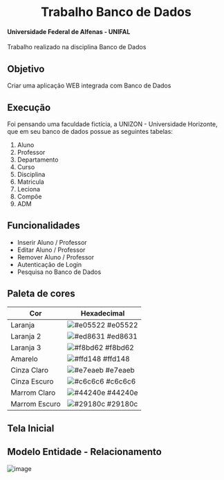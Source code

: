 <div align="center">
<h1> Trabalho Banco de Dados </h1>
</div>

#### Universidade Federal de Alfenas - UNIFAL
Trabalho realizado na disciplina Banco de Dados

## Objetivo
Criar uma aplicação WEB integrada com Banco de Dados

## Execução
Foi pensando uma faculdade fictícia, a UNIZON - Universidade Horizonte, que em seu banco de dados possue as seguintes tabelas:

01. Aluno
02. Professor
03. Departamento
04. Curso
05. Disciplina
06. Matricula
07. Leciona
08. Compôe
09. ADM 

## Funcionalidades
- Inserir Aluno / Professor
- Editar Aluno / Professor
- Remover Aluno / Professor
- Autenticação de Login
- Pesquisa no Banco de Dados

## Paleta de cores 

| Cor               | Hexadecimal                                                      |
| ----------------- | ---------------------------------------------------------------- |
| Laranja           | ![#e05522](https://via.placeholder.com/10/e05522?text=+) #e05522 |
| Laranja 2         | ![#ed8631](https://via.placeholder.com/10/ed8631?text=+) #ed8631 |
| Laranja 3         | ![#f8bd62](https://via.placeholder.com/10/f8bd62?text=+) #f8bd62 |
| Amarelo           | ![#ffd148](https://via.placeholder.com/10/ffd148?text=+) #ffd148 |
| Cinza Claro       | ![#e7eaeb](https://via.placeholder.com/10/e7eaeb?text=+) #e7eaeb |
| Cinza Escuro      | ![#c6c6c6](https://via.placeholder.com/10/c6c6c6?text=+) #c6c6c6 |
| Marrom Claro      | ![#44240e](https://via.placeholder.com/10/44240e?text=+) #44240e |
| Marrom Escuro     | ![#29180c](https://via.placeholder.com/10/29180c?text=+) #29180c |

## Tela Inicial

## Modelo Entidade - Relacionamento
![image](https://user-images.githubusercontent.com/89847080/218807320-4d614ed7-221b-4ae4-9f9f-34d3090d560b.png)
